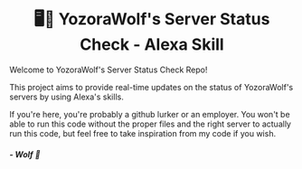 <div align="center"> 
    
# 🖥🐺 YozoraWolf's Server Status Check - Alexa Skill</h1>


</div>

Welcome to YozoraWolf's Server Status Check Repo! 

This project aims to provide real-time updates on the status of YozoraWolf's servers by using Alexa's skills.

If you're here, you're probably a github lurker or an employer. You won't be able to run this code without the proper files and the right server to actually run this code, but feel free to take inspiration from my code if you wish.
#### _- Wolf 🐺_